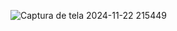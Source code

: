 ![Captura de tela 2024-11-22 215449](https://github.com/user-attachments/assets/85168cd7-2987-4ef2-9d22-3c879c084761)

